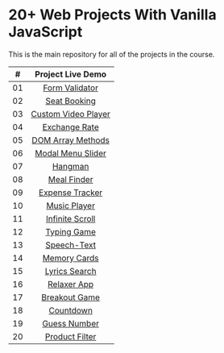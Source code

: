 # 20+ Web Projects With Vanilla JavaScript

This is the main repository for all of the projects in the course.

|  #  |             Project Live Demo |
| :-: | :----------------------------: |
| 01  | [Form Validator](https://vanillawebprojects.com/projects/form-validator/)  |
| 02  | [Seat Booking](https://vanillawebprojects.com/projects/movie-seat-booking/)  |
| 03  | [Custom Video Player ](https://vanillawebprojects.com/projects/custom-video-player/)  |
| 04  | [Exchange Rate](https://vanillawebprojects.com/projects/exchange-rate/)  |
| 05  | [DOM Array Methods](https://vanillawebprojects.com/projects/dom-array-methods/)  |
| 06  | [Modal Menu Slider](https://vanillawebprojects.com/projects/modal-menu-slider/)  |
| 07  | [Hangman](https://vanillawebprojects.com/projects/hangman/)  |
| 08  | [Meal Finder](https://vanillawebprojects.com/projects/meal-finder/)  |
| 09  | [Expense Tracker](https://vanillawebprojects.com/projects/expense-tracker/)  |
| 10  | [Music Player](https://vanillawebprojects.com/projects/music-player/)  |
| 11  | [Infinite Scroll](https://vanillawebprojects.com/projects/infinite_scroll_blog/)  |
| 12  | [Typing Game](https://vanillawebprojects.com/projects/typing-game/)  |
| 13  | [Speech-Text](https://vanillawebprojects.com/projects/speech-text-reader/)  |
| 14  | [Memory Cards](https://vanillawebprojects.com/projects/memory-cards/)  |
| 15  | [Lyrics Search](https://vanillawebprojects.com/projects/lyrics-search/)  |
| 16  | [Relaxer App](https://vanillawebprojects.com/projects//relaxer-app/)  |
| 17  | [Breakout Game](https://vanillawebprojects.com/projects/breakout-game/)  |
| 18  | [Countdown](https://vanillawebprojects.com/projects/new-year-countdown/)  |
| 19  | [Guess Number](https://vanillawebprojects.com/projects/speak-number-guess/)  |
| 20  | [Product Filter](https://vanillawebprojects.com/projects/product-filtering/)  |

